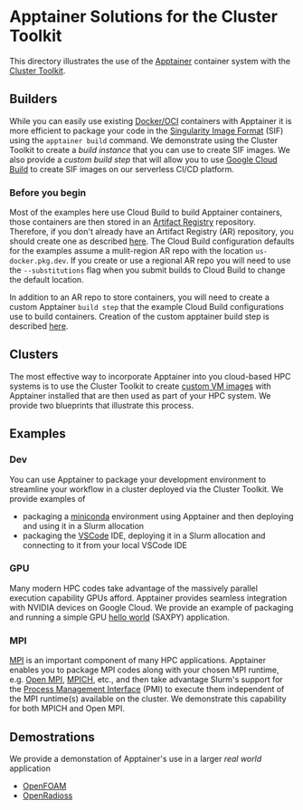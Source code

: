 # Apptainer Solutions for the Cluster Toolkit

This directory illustrates the use of the [Apptainer](https://apptainer.org/) container system with the [Cluster Toolkit](https://cloud.google.com/cluster-toolkit/docs/overview).

## Builders

While you can easily use existing [Docker/OCI](https://hub.docker.com/) containers with Apptainer it is more efficient to package your code in the [Singularity Image Format](https://apptainer.org/docs/user/latest/definition_files.html) (SIF) using the `apptainer build` command. We demonstrate using the Cluster Toolkit to create a _build instance_ that you can use to create SIF images. We also provide a _custom build step_ that will allow you to use [Google Cloud Build](https://cloud.google.com/build?hl=en) to create SIF images on our serverless CI/CD platform.

### Before you begin
Most of the examples here use Cloud Build to build Apptainer containers, those containers are then stored in an [Artifact Registry](https://cloud.google.com/artifact-registry) repository. Therefore, if you don't already have an Artifact Registry (AR) repository, you should create one as described [here](https://cloud.google.com/artifact-registry/docs/repositories/create-repos#description). The Cloud Build configuration defaults for the examples assume a mulit-region AR repo with the location `us-docker.pkg.dev`. If you create or use a regional AR repo you will need to use the `--substitutions` flag when you submit builds to Cloud Build to change the default location.

In addition to an AR repo to store containers, you will need to create a custom Apptainer `build step` that the example Cloud Build configurations use to build containers. Creation of the custom apptainer build step is described [here](./builders/cloud/README.md#apptainer-build-step).

## Clusters

The most effective way to incorporate Apptainer into you cloud-based HPC systems is to use the Cluster Toolkit to create [custom VM images](https://cloud.google.com/compute/docs/images/create-custom) with Apptainer installed that are then used as part of your HPC system. We provide two blueprints that illustrate this process.

## Examples

### Dev

You can use Apptainer to package your development environment to streamline your workflow in a cluster deployed via the Cluster Toolkit. We provide examples of 
- packaging a [miniconda](https://docs.conda.io/projects/miniconda/en/latest/) environment using Apptainer and then deploying and using it in a Slurm allocation
- packaging the [VSCode](https://code.visualstudio.com/) IDE, deploying it in a Slurm allocation and connecting to it from your local VSCode IDE

### GPU

Many modern HPC codes take advantage of the massively parallel execution capability GPUs afford. Apptainer provides seamless integration with NVIDIA devices on Google Cloud. We provide an example of packaging and running a simple GPU [hello world](https://developer.nvidia.com/blog/n-ways-to-saxpy-demonstrating-the-breadth-of-gpu-programming-options/) (SAXPY) application.

### MPI

[MPI](https://en.wikipedia.org/wiki/Message_Passing_Interface) is an important component of many HPC applications. Apptainer enables you to package MPI codes along with your chosen MPI runtime, e.g. [Open MPI](https://www.open-mpi.org/), [MPICH](https://www.mpich.org/), etc., and then take advantage Slurm's support for the [Process Management Interface](https://link.springer.com/chapter/10.1007/978-3-642-15646-5_4) (PMI) to execute them independent of the MPI runtime(s) available on the cluster. We demonstrate this capability for both MPICH and Open MPI.

## Demostrations

We provide a demonstation of Apptainer's use in a larger _real world_ application
- [OpenFOAM](./demos/openfoam/)
- [OpenRadioss](./demos/openradioss/)